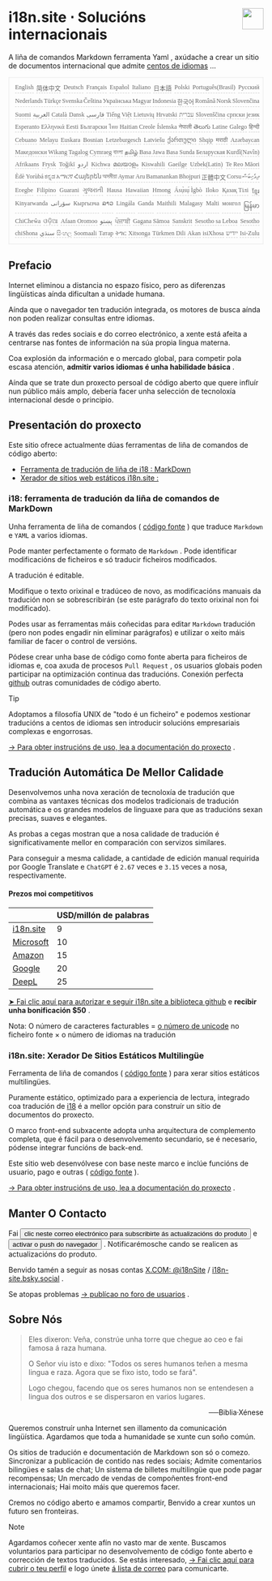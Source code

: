 <h1 style="display:flex;justify-content:space-between">i18n.site ⋅ Solucións internacionais<img src="//p.3ti.site/logo.svg" style="user-select:none;margin-top:-1px;width:42px"></h1>

A liña de comandos Markdown ferramenta Yaml , axúdache a crear un sitio de documentos internacional que admite [centos de idiomas](/i18/LANG_CODE) ...

<pre class="langli" style="display:flex;flex-wrap:wrap;background:transparent;border:1px solid #eee;font-size:12px;box-shadow:0 0 3px inset #eee;padding:12px 5px 4px 12px;justify-content:space-between;"><style>pre.langli i{font-weight:300;font-family:s;margin-right:2px;margin-bottom:8px;font-style:normal;color:#666;border-bottom:1px dashed #ccc;}</style><i>English</i><i>简体中文</i><i>Deutsch</i><i>Français</i><i>Español</i><i>Italiano</i><i>日本語</i><i>Polski</i><i>Português(Brasil)</i><i>Русский</i><i>Nederlands</i><i>Türkçe</i><i>Svenska</i><i>Čeština</i><i>Українська</i><i>Magyar</i><i>Indonesia</i><i>한국어</i><i>Română</i><i>Norsk</i><i>Slovenčina</i><i>Suomi</i><i>العربية</i><i>Català</i><i>Dansk</i><i>فارسی</i><i>Tiếng Việt</i><i>Lietuvių</i><i>Hrvatski</i><i>עברית</i><i>Slovenščina</i><i>српски језик</i><i>Esperanto</i><i>Ελληνικά</i><i>Eesti</i><i>Български</i><i>ไทย</i><i>Haitian Creole</i><i>Íslenska</i><i>नेपाली</i><i>తెలుగు</i><i>Latine</i><i>Galego</i><i>हिन्दी</i><i>Cebuano</i><i>Melayu</i><i>Euskara</i><i>Bosnian</i><i>Letzeburgesch</i><i>Latviešu</i><i>ქართული</i><i>Shqip</i><i>मराठी</i><i>Azərbaycan</i><i>Македонски</i><i>Wikang Tagalog</i><i>Cymraeg</i><i>বাংলা</i><i>தமிழ்</i><i>Basa Jawa</i><i>Basa Sunda</i><i>Беларуская</i><i>Kurdî(Navîn)</i><i>Afrikaans</i><i>Frysk</i><i>Toğikī</i><i>اردو</i><i>Kichwa</i><i>മലയാളം</i><i>Kiswahili</i><i>Gaeilge</i><i>Uzbek(Latin)</i><i>Te Reo Māori</i><i>Èdè Yorùbá</i><i>ಕನ್ನಡ</i><i>አማርኛ</i><i>Հայերեն</i><i>অসমীয়া</i><i>Aymar Aru</i><i>Bamanankan</i><i>Bhojpuri</i><i>正體中文</i><i>Corsu</i><i>ދިވެހިބަސް</i><i>Eʋegbe</i><i>Filipino</i><i>Guarani</i><i>ગુજરાતી</i><i>Hausa</i><i>Hawaiian</i><i>Hmong</i><i>Ásụ̀sụ́ Ìgbò</i><i>Iloko</i><i>Қазақ Тілі</i><i>ខ្មែរ</i><i>Kinyarwanda</i><i>سۆرانی</i><i>Кыргызча</i><i>ລາວ</i><i>Lingála</i><i>Ganda</i><i>Maithili</i><i>Malagasy</i><i>Malti</i><i>монгол</i><i>မြန်မာ</i><i>ChiCheŵa</i><i>ଓଡ଼ିଆ</i><i>Afaan Oromoo</i><i>پښتو</i><i>ਪੰਜਾਬੀ</i><i>Gagana Sāmoa</i><i>Sanskrit</i><i>Sesotho sa Leboa</i><i>Sesotho</i><i>chiShona</i><i>سنڌي</i><i>සිංහල</i><i>Soomaali</i><i>Татар</i><i>ትግር</i><i>Xitsonga</i><i>Türkmen Dili</i><i>Akan</i><i>isiXhosa</i><i>ייִדיש</i><i>Isi-Zulu</i></pre>

## Prefacio

Internet eliminou a distancia no espazo físico, pero as diferenzas lingüísticas aínda dificultan a unidade humana.

Aínda que o navegador ten tradución integrada, os motores de busca aínda non poden realizar consultas entre idiomas.

A través das redes sociais e do correo electrónico, a xente está afeita a centrarse nas fontes de información na súa propia lingua materna.

Coa explosión da información e o mercado global, para competir pola escasa atención, **admitir varios idiomas é unha habilidade básica** .

Aínda que se trate dun proxecto persoal de código aberto que quere influír nun público máis amplo, debería facer unha selección de tecnoloxía internacional desde o principio.

## <a rel=id href="#project" id="project"></a> Presentación do proxecto

Este sitio ofrece actualmente dúas ferramentas de liña de comandos de código aberto:

* [Ferramenta de tradución de liña de i18 : MarkDown](/i18/feature)
* [Xerador de sitios web estáticos i18n.site :](/i18n.site)

### <a rel=id href="#i18" id="i18"></a> i18: ferramenta de tradución da liña de comandos de MarkDown

Unha ferramenta de liña de comandos ( [código fonte](https://github.com/i18n-site/rust/tree/main/i18) ) que traduce `Markdown` e `YAML` a varios idiomas.

Pode manter perfectamente o formato de `Markdown` . Pode identificar modificacións de ficheiros e só traducir ficheiros modificados.

A tradución é editable.

Modifique o texto orixinal e tradúceo de novo, as modificacións manuais da tradución non se sobrescribirán (se este parágrafo do texto orixinal non foi modificado).

Podes usar as ferramentas máis coñecidas para editar `Markdown` tradución (pero non podes engadir nin eliminar parágrafos) e utilizar o xeito máis familiar de facer o control de versións.

Pódese crear unha base de código como fonte aberta para ficheiros de idiomas e, coa axuda de procesos `Pull Request` , os usuarios globais poden participar na optimización continua das traducións. Conexión perfecta [github](//github.com) outras comunidades de código aberto.

> [!TIP]
> Adoptamos a filosofía UNIX de "todo é un ficheiro" e podemos xestionar traducións a centos de idiomas sen introducir solucións empresariais complexas e engorrosas.

[→ Para obter instrucións de uso, lea a documentación do proxecto](/i18) .

## Tradución Automática De Mellor Calidade

Desenvolvemos unha nova xeración de tecnoloxía de tradución que combina as vantaxes técnicas dos modelos tradicionais de tradución automática e os grandes modelos de linguaxe para que as traducións sexan precisas, suaves e elegantes.

As probas a cegas mostran que a nosa calidade de tradución é significativamente mellor en comparación con servizos similares.

Para conseguir a mesma calidade, a cantidade de edición manual requirida por Google Translate e `ChatGPT` é `2.67` veces e `3.15` veces a nosa, respectivamente.

#### <a rel=id href="#price" id="price"></a> Prezos moi competitivos

|                                                                                   | USD/millón de palabras |
| --------------------------------------------------------------------------------- | ------------- |
| [i18n.site](https://i18n.site)                                                    | 9             |
| [Microsoft](https://azure.microsoft.com/pricing/details/cognitive-services/translator) | 10            |
| [Amazon](https://aws.amazon.com/translate/pricing)                                | 15            |
| [Google](https://cloud.google.com/translate/pricing)                                | 20            |
| [DeepL](https://www.deepl.com/zh/pro#developer)                                  | 25            |

[➤ Fai clic aquí para autorizar e seguir i18n.site a biblioteca github](https://github.com/login/oauth/authorize?client_id=Ov23liuGAmK0plc9FgB3&amp;scope=user:email,user:follow,public_repo) e **recibir unha bonificación $50** .

Nota: O número de caracteres facturables = [o número de unicode](https://en.wikipedia.org/wiki/Unicode) no ficheiro fonte × o número de idiomas na tradución

### i18n.site: Xerador De Sitios Estáticos Multilingüe

Ferramenta de liña de comandos ( [código fonte](https://github.com/i18n-site/rust/tree/main/i18n-site) ) para xerar sitios estáticos multilingües.

Puramente estático, optimizado para a experiencia de lectura, integrado coa tradución de [i18](#i18) é a mellor opción para construír un sitio de documentos do proxecto.

O marco front-end subxacente adopta unha arquitectura de complemento completa, que é fácil para o desenvolvemento secundario, se é necesario, pódense integrar funcións de back-end.

Este sitio web desenvólvese con base neste marco e inclúe funcións de usuario, pago e outras ( [código fonte](/i18n.site/c/src) ).

[→ Para obter instrucións de uso, lea a documentación do proxecto](/i18n.site) .

## Manter O Contacto

Fai <button onclick="mailsub()">clic neste correo electrónico para subscribirte ás actualizacións do produto</button> e <button onclick="webpush()">activar o push do navegador</button> . Notificarémosche cando se realicen as actualizacións do produto.

Benvido tamén a seguir as nosas contas [X.COM: @i18nSite](https://x.com/i18nSite) / [i18n-site.bsky.social](https://bsky.app/profile/i18n-site.bsky.social) .

Se atopas problemas [→ publícao no foro de usuarios](https://groups.google.com/u/1/g/i18n) .

## Sobre Nós

> Eles dixeron: Veña, constrúe unha torre que chegue ao ceo e fai famosa á raza humana.
>
> O Señor viu isto e dixo: "Todos os seres humanos teñen a mesma lingua e raza. Agora que se fixo isto, todo se fará".
>
> Logo chegou, facendo que os seres humanos non se entendesen a lingua dos outros e se dispersaron en varios lugares.

<p style="text-align:right">──Biblia·Xénese</p>

Queremos construír unha Internet sen illamento da comunicación lingüística.
Agardamos que toda a humanidade se xunte cun soño común.

Os sitios de tradución e documentación de Markdown son só o comezo.
Sincronizar a publicación de contido nas redes sociais;
Admite comentarios bilingües e salas de chat;
Un sistema de billetes multilingüe que pode pagar recompensas;
Un mercado de vendas de compoñentes front-end internacionais;
Hai moito máis que queremos facer.

Cremos no código aberto e amamos compartir,
Benvido a crear xuntos un futuro sen fronteiras.

> [!NOTE]
> Agardamos coñecer xente afín no vasto mar de xente.
> Buscamos voluntarios para participar no desenvolvemento de código fonte aberto e corrección de textos traducidos.
> Se estás interesado, [→ Fai clic aquí para cubrir o teu perfil](https://ggl.link/i18n) e logo únete [á lista de correo](https://groups.google.com/u/2/g/i18n-site) para comunicarte.